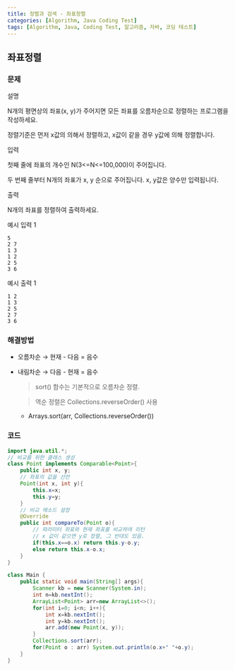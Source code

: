 ```yaml
---
title: 정렬과 검색 - 좌표정렬
categories: [Algorithm, Java Coding Test]
tags: [Algorithm, Java, Coding Test, 알고리즘, 자바, 코딩 테스트]
---
```


## 좌표정렬

### 문제
설명

N개의 평면상의 좌표(x, y)가 주어지면 모든 좌표를 오름차순으로 정렬하는 프로그램을 작성하세요.

정렬기준은 먼저 x값의 의해서 정렬하고, x값이 같을 경우 y값에 의해 정렬합니다.

입력

첫째 줄에 좌표의 개수인 N(3<=N<=100,000)이 주어집니다.

두 번째 줄부터 N개의 좌표가 x, y 순으로 주어집니다. x, y값은 양수만 입력됩니다.

출력

N개의 좌표를 정렬하여 출력하세요.

예시 입력 1

```
5
2 7
1 3
1 2
2 5
3 6

```

예시 출력 1

```
1 2
1 3
2 5
2 7
3 6
```

### 해결방법

- 오름차순 → 현재 - 다음 = 음수
- 내림차순 → 다음 - 현재 = 음수
  > sort() 함수는 기본적으로 오름차순 정렬.
  
  > 역순 정렬은 Collections.reverseOrder() 사용
    - Arrays.sort(arr, Collections.reverseOrder())

### 코드

```java
import java.util.*;
// 비교를 위한 클래스 생성
class Point implements Comparable<Point>{
    public int x, y;
    // 좌표의 값을 선언
    Point(int x, int y){
        this.x=x;
        this.y=y;
    }
    // 비교 메소드 설정
    @Override
    public int compareTo(Point o){
        // 파라미터 좌표와 현재 좌표를 비교하여 리턴
        // x 값이 같으면 y로 정렬, 그 반대도 있음.
        if(this.x==o.x) return this.y-o.y;
        else return this.x-o.x;
    }
}

class Main {
    public static void main(String[] args){
        Scanner kb = new Scanner(System.in);
        int n=kb.nextInt();
        ArrayList<Point> arr=new ArrayList<>();
        for(int i=0; i<n; i++){
            int x=kb.nextInt();
            int y=kb.nextInt();
            arr.add(new Point(x, y));
        }
        Collections.sort(arr);
        for(Point o : arr) System.out.println(o.x+" "+o.y);
    }
}

```
